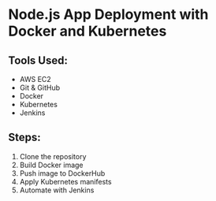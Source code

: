 # Node.js App Deployment with Docker and Kubernetes

## Tools Used:
- AWS EC2
- Git & GitHub
- Docker
- Kubernetes
- Jenkins

## Steps:
1. Clone the repository
2. Build Docker image
3. Push image to DockerHub
4. Apply Kubernetes manifests
5. Automate with Jenkins
